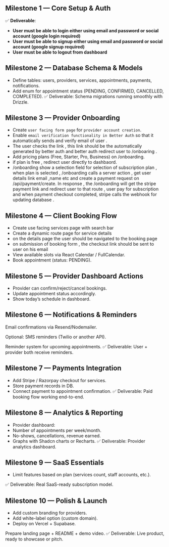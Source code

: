## Milestone 1 — Core Setup & Auth
✅ **Deliverable**:
- **User must be able to login either using email and password or social account (google login required)**
- **User must be able to signup either using email and password or social account (google signup required)**
- **User must be able to logout from dashboard**

## Milestone 2 — Database Schema & Models

- Define tables: users, providers, services, appointments, payments, notifications.
- Add enum for appointment status (PENDING, CONFIRMED, CANCELLED, COMPLETED).
✅ Deliverable: Schema migrations running smoothly with Drizzle.

## Milestone 3 — Provider Onboarding

- Create `user facing form page` for `provider account creation`.
-  Enable `email verification functionality in Better Auth` so that it automatically sends and verify email of user .
- The user checks the link , this link should be the automatically generated by better auth and better auth redirect user to /onboaring .
- Add pricing plans (Free, Starter, Pro, Business) on /onboarding.
- if plan is free , redirect user directly to dashbaord.
- /onboarding show a selection field for selection of subscription plan , when plan is selected , /onboarding calls a server action , get user details link email ,name etc and create a payment request on /api/payment/create. In response , the /onboarding will get the stripe payment link and redirect user to that route , user pay for subscription and when payment checkout completed, stripe calls the webhook for updating database .

## Milestone 4 — Client Booking Flow

- Create use facing services page with search bar 
- Create a dynamic route page for service details
- on the details page the user should be navigated to the booking page
- on submission of booking form , the checkout link should be sent to user on his email
- View available slots via React Calendar / FullCalendar.
- Book appointment (status: PENDING).

## Milestone 5 — Provider Dashboard Actions

- Provider can confirm/reject/cancel bookings.
- Update appointment status accordingly.
- Show today’s schedule in dashboard.

## Milestone 6 — Notifications & Reminders

Email confirmations via Resend/Nodemailer.

Optional: SMS reminders (Twilio or another API).

Reminder system for upcoming appointments.
✅ Deliverable: User + provider both receive reminders.

## Milestone 7 — Payments Integration

- Add Stripe / Razorpay checkout for services.
- Store payment records in DB.
- Connect payment to appointment confirmation.
✅ Deliverable: Paid booking flow working end-to-end.

## Milestone 8 — Analytics & Reporting

- Provider dashboard:
- Number of appointments per week/month.
- No-shows, cancellations, revenue earned.
- Graphs with Shadcn charts or Recharts.
✅ Deliverable: Provider analytics dashboard.

## Milestone 9 — SaaS Essentials

- Limit features based on plan (services count, staff accounts, etc.).

✅ Deliverable: Real SaaS-ready subscription model.

## Milestone 10 — Polish & Launch

- Add custom branding for providers.
- Add white-label option (custom domain).
- Deploy on Vercel + Supabase.

Prepare landing page + README + demo video.
✅ Deliverable: Live product, ready to showcase or pitch.